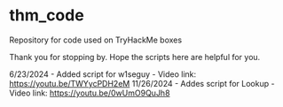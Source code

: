 # thm_code
Repository for code used on TryHackMe boxes

Thank you for stopping by. Hope the scripts here are helpful for you.

6/23/2024  - Added script for w1seguy - Video link: https://youtu.be/TWYycPDH2eM
11/26/2024 - Addes script for Lookup  - Video link: https://youtu.be/0wUmO9QuJh8

